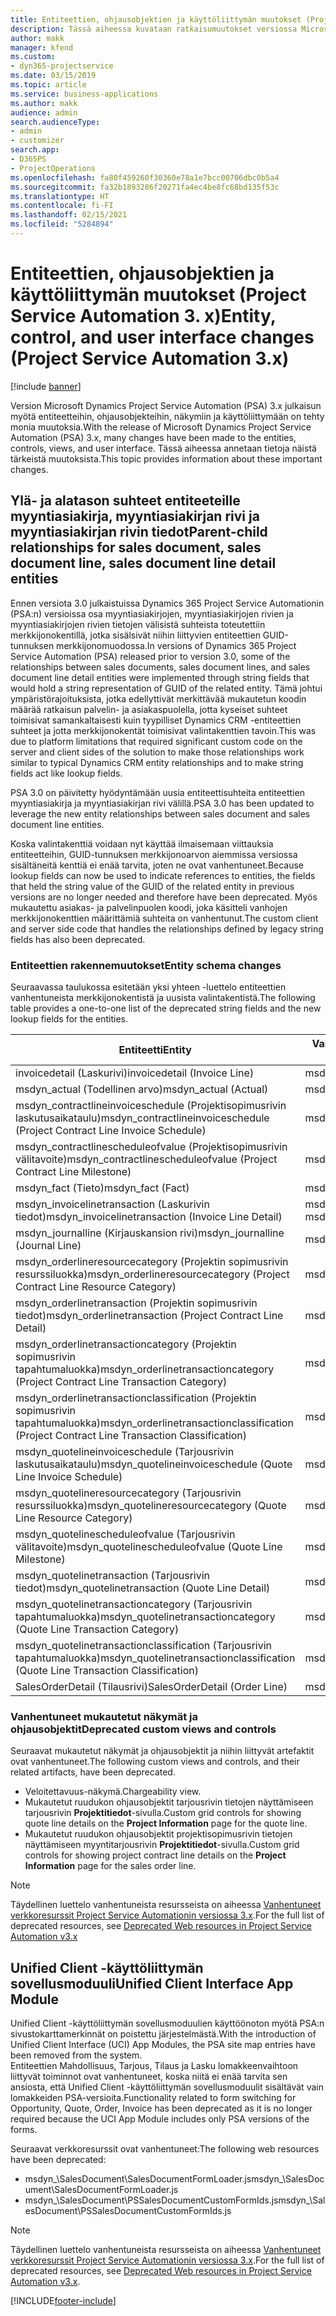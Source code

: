 ```yaml
---
title: Entiteettien, ohjausobjektien ja käyttöliittymän muutokset (Project Service Automation 3. x)
description: Tässä aiheessa kuvataan ratkaisumuutokset versiossa Microsoft Dynamics Project Service Automation 3.x.
author: makk
manager: kfend
ms.custom:
- dyn365-projectservice
ms.date: 03/15/2019
ms.topic: article
ms.service: business-applications
ms.author: makk
audience: admin
search.audienceType:
- admin
- customizer
search.app:
- D365PS
- ProjectOperations
ms.openlocfilehash: fa80f459260f30360e78a1e7bcc00706dbc0b5a4
ms.sourcegitcommit: fa32b1893286f20271fa4ec4be8fc68bd135f53c
ms.translationtype: HT
ms.contentlocale: fi-FI
ms.lasthandoff: 02/15/2021
ms.locfileid: "5284894"
---
```

# <a name="entity-control-and-user-interface-changes-project-service-automation-3x"></a><span data-ttu-id="0a071-103">Entiteettien, ohjausobjektien ja käyttöliittymän muutokset (Project Service Automation 3. x)</span><span class="sxs-lookup"><span data-stu-id="0a071-103">Entity, control, and user interface changes (Project Service Automation 3.x)</span></span>

[!include [banner](../../includes/psa-now-project-operations.md)]


<span data-ttu-id="0a071-104">Version Microsoft Dynamics Project Service Automation (PSA) 3.x julkaisun myötä entiteetteihin, ohjausobjekteihin, näkymiin ja käyttöliittymään on tehty monia muutoksia.</span><span class="sxs-lookup"><span data-stu-id="0a071-104">With the release of Microsoft Dynamics Project Service Automation (PSA) 3.x, many changes have been made to the entities, controls, views, and user interface.</span></span> <span data-ttu-id="0a071-105">Tässä aiheessa annetaan tietoja näistä tärkeistä muutoksista.</span><span class="sxs-lookup"><span data-stu-id="0a071-105">This topic provides information about these important changes.</span></span>

## <a name="parent-child-relationships-for-sales-document-sales-document-line-sales-document-line-detail-entities"></a><span data-ttu-id="0a071-106">Ylä- ja alatason suhteet entiteeteille myyntiasiakirja, myyntiasiakirjan rivi ja myyntiasiakirjan rivin tiedot</span><span class="sxs-lookup"><span data-stu-id="0a071-106">Parent-child relationships for sales document, sales document line, sales document line detail entities</span></span>
<span data-ttu-id="0a071-107">Ennen versiota 3.0 julkaistuissa Dynamics 365 Project Service Automationin (PSA:n) versioissa osa myyntiasiakirjojen, myyntiasiakirjojen rivien ja myyntiasiakirjojen rivien tietojen välisistä suhteista toteutettiin merkkijonokentillä, jotka sisälsivät niihin liittyvien entiteettien GUID-tunnuksen merkkijonomuodossa.</span><span class="sxs-lookup"><span data-stu-id="0a071-107">In versions of Dynamics 365 Project Service Automation (PSA) released prior to version 3.0, some of the relationships between sales documents, sales document lines, and sales document line detail entities were implemented through string fields that would hold a string representation of GUID of the related entity.</span></span> <span data-ttu-id="0a071-108">Tämä johtui ympäristörajoituksista, jotka edellyttivät merkittävää mukautetun koodin määrää ratkaisun palvelin- ja asiakaspuolella, jotta kyseiset suhteet toimisivat samankaltaisesti kuin tyypilliset Dynamics CRM -entiteettien suhteet ja jotta merkkijonokentät toimisivat valintakenttien tavoin.</span><span class="sxs-lookup"><span data-stu-id="0a071-108">This was due to platform limitations that required significant custom code on the server and client sides of the solution to make those relationships work similar to typical Dynamics CRM entity relationships and to make string fields act like lookup fields.</span></span>

<span data-ttu-id="0a071-109">PSA 3.0 on päivitetty hyödyntämään uusia entiteettisuhteita entiteettien myyntiasiakirja ja myyntiasiakirjan rivi välillä.</span><span class="sxs-lookup"><span data-stu-id="0a071-109">PSA 3.0 has been updated to leverage the new entity relationships between sales document and sales document line entities.</span></span>

<span data-ttu-id="0a071-110">Koska valintakenttiä voidaan nyt käyttää ilmaisemaan viittauksia entiteetteihin, GUID-tunnuksen merkkijonoarvon aiemmissa versiossa sisältäneitä kenttiä ei enää tarvita, joten ne ovat vanhentuneet.</span><span class="sxs-lookup"><span data-stu-id="0a071-110">Because lookup fields can now be used to indicate references to entities, the fields that held the string value of the GUID of the related entity in previous versions are no longer needed and therefore have been deprecated.</span></span> <span data-ttu-id="0a071-111">Myös mukautettu asiakas- ja palvelinpuolen koodi, joka käsitteli vanhojen merkkijonokenttien määrittämiä suhteita on vanhentunut.</span><span class="sxs-lookup"><span data-stu-id="0a071-111">The custom client and server side code that handles the relationships defined by legacy string fields has also been deprecated.</span></span>

### <a name="entity-schema-changes"></a><span data-ttu-id="0a071-112">Entiteettien rakennemuutokset</span><span class="sxs-lookup"><span data-stu-id="0a071-112">Entity schema changes</span></span>
<span data-ttu-id="0a071-113">Seuraavassa taulukossa esitetään yksi yhteen -luettelo entiteettien vanhentuneista merkkijonokentistä ja uusista valintakentistä.</span><span class="sxs-lookup"><span data-stu-id="0a071-113">The following table provides a one-to-one list of the deprecated string fields and the new lookup fields for the entities.</span></span> 

 <span data-ttu-id="0a071-114">Entiteetti</span><span class="sxs-lookup"><span data-stu-id="0a071-114">Entity</span></span> |   <span data-ttu-id="0a071-115">Vanhentunut kenttä (Merkkijono)</span><span class="sxs-lookup"><span data-stu-id="0a071-115">Deprecated field (String)</span></span> | <span data-ttu-id="0a071-116">Uusi kenttä (Valinta)</span><span class="sxs-lookup"><span data-stu-id="0a071-116">New field (Lookup)</span></span>
--- | --- | ---
<span data-ttu-id="0a071-117">invoicedetail (Laskurivi)</span><span class="sxs-lookup"><span data-stu-id="0a071-117">invoicedetail (Invoice Line)</span></span> |  <span data-ttu-id="0a071-118">msdyn_contractline</span><span class="sxs-lookup"><span data-stu-id="0a071-118">msdyn_contractline</span></span> |    <span data-ttu-id="0a071-119">msdyn_contractlineid</span><span class="sxs-lookup"><span data-stu-id="0a071-119">msdyn_contractlineid</span></span>
<span data-ttu-id="0a071-120">msdyn_actual (Todellinen arvo)</span><span class="sxs-lookup"><span data-stu-id="0a071-120">msdyn_actual (Actual)</span></span> | <span data-ttu-id="0a071-121">msdyn_salescontractline</span><span class="sxs-lookup"><span data-stu-id="0a071-121">msdyn_salescontractline</span></span> |   <span data-ttu-id="0a071-122">msdyn_salescontractlineid</span><span class="sxs-lookup"><span data-stu-id="0a071-122">msdyn_salescontractlineid</span></span>
<span data-ttu-id="0a071-123">msdyn_contractlineinvoiceschedule (Projektisopimusrivin laskutusaikataulu)</span><span class="sxs-lookup"><span data-stu-id="0a071-123">msdyn_contractlineinvoiceschedule (Project Contract Line Invoice Schedule)</span></span> |    <span data-ttu-id="0a071-124">msdyn_contractline</span><span class="sxs-lookup"><span data-stu-id="0a071-124">msdyn_contractline</span></span> |    <span data-ttu-id="0a071-125">msdyn_contractlineid</span><span class="sxs-lookup"><span data-stu-id="0a071-125">msdyn_contractlineid</span></span>
<span data-ttu-id="0a071-126">msdyn_contractlinescheduleofvalue (Projektisopimusrivin välitavoite)</span><span class="sxs-lookup"><span data-stu-id="0a071-126">msdyn_contractlinescheduleofvalue (Project Contract Line Milestone)</span></span> |   <span data-ttu-id="0a071-127">msdyn_contractline</span><span class="sxs-lookup"><span data-stu-id="0a071-127">msdyn_contractline</span></span> |    <span data-ttu-id="0a071-128">msdyn_contractlineid</span><span class="sxs-lookup"><span data-stu-id="0a071-128">msdyn_contractlineid</span></span>
<span data-ttu-id="0a071-129">msdyn_fact (Tieto)</span><span class="sxs-lookup"><span data-stu-id="0a071-129">msdyn_fact (Fact)</span></span> | <span data-ttu-id="0a071-130">msdyn_salescontractline</span><span class="sxs-lookup"><span data-stu-id="0a071-130">msdyn_salescontractline</span></span> |   <span data-ttu-id="0a071-131">msdyn_salescontractlineid</span><span class="sxs-lookup"><span data-stu-id="0a071-131">msdyn_salescontractlineid</span></span>
<span data-ttu-id="0a071-132">msdyn_invoicelinetransaction (Laskurivin tiedot)</span><span class="sxs-lookup"><span data-stu-id="0a071-132">msdyn_invoicelinetransaction (Invoice Line Detail)</span></span> | <span data-ttu-id="0a071-133">msdyn_invoiceline</span><span class="sxs-lookup"><span data-stu-id="0a071-133">msdyn_invoiceline</span></span> <br> <span data-ttu-id="0a071-134">msdyn_salescontractline</span><span class="sxs-lookup"><span data-stu-id="0a071-134">msdyn_salescontractline</span></span> | <span data-ttu-id="0a071-135">msdyn_invoicelineid</span><span class="sxs-lookup"><span data-stu-id="0a071-135">msdyn_invoicelineid</span></span> <br> <span data-ttu-id="0a071-136">msdyn_salescontractlineid</span><span class="sxs-lookup"><span data-stu-id="0a071-136">msdyn_salescontractlineid</span></span>
<span data-ttu-id="0a071-137">msdyn_journalline (Kirjauskansion rivi)</span><span class="sxs-lookup"><span data-stu-id="0a071-137">msdyn_journalline (Journal Line)</span></span> |  <span data-ttu-id="0a071-138">msdyn_salescontractline</span><span class="sxs-lookup"><span data-stu-id="0a071-138">msdyn_salescontractline</span></span> |   <span data-ttu-id="0a071-139">msdyn_salescontractlineid</span><span class="sxs-lookup"><span data-stu-id="0a071-139">msdyn_salescontractlineid</span></span>
<span data-ttu-id="0a071-140">msdyn_orderlineresourcecategory (Projektin sopimusrivin resurssiluokka)</span><span class="sxs-lookup"><span data-stu-id="0a071-140">msdyn_orderlineresourcecategory (Project Contract Line Resource Category)</span></span> | <span data-ttu-id="0a071-141">msdyn_salescontractline</span><span class="sxs-lookup"><span data-stu-id="0a071-141">msdyn_salescontractline</span></span> |   <span data-ttu-id="0a071-142">msdyn_contractlineid</span><span class="sxs-lookup"><span data-stu-id="0a071-142">msdyn_contractlineid</span></span>
<span data-ttu-id="0a071-143">msdyn_orderlinetransaction (Projektin sopimusrivin tiedot)</span><span class="sxs-lookup"><span data-stu-id="0a071-143">msdyn_orderlinetransaction (Project Contract Line Detail)</span></span> | <span data-ttu-id="0a071-144">msdyn_salescontractline</span><span class="sxs-lookup"><span data-stu-id="0a071-144">msdyn_salescontractline</span></span> |   <span data-ttu-id="0a071-145">msdyn_salescontractlineid</span><span class="sxs-lookup"><span data-stu-id="0a071-145">msdyn_salescontractlineid</span></span>
<span data-ttu-id="0a071-146">msdyn_orderlinetransactioncategory (Projektin sopimusrivin tapahtumaluokka)</span><span class="sxs-lookup"><span data-stu-id="0a071-146">msdyn_orderlinetransactioncategory (Project Contract Line Transaction Category)</span></span> |   <span data-ttu-id="0a071-147">msdyn_contractline</span><span class="sxs-lookup"><span data-stu-id="0a071-147">msdyn_contractline</span></span> |    <span data-ttu-id="0a071-148">msdyn_contractlineid</span><span class="sxs-lookup"><span data-stu-id="0a071-148">msdyn_contractlineid</span></span>
<span data-ttu-id="0a071-149">msdyn_orderlinetransactionclassification (Projektin sopimusrivin tapahtumaluokka)</span><span class="sxs-lookup"><span data-stu-id="0a071-149">msdyn_orderlinetransactionclassification (Project Contract Line Transaction Classification)</span></span> |   <span data-ttu-id="0a071-150">msdyn_contractline</span><span class="sxs-lookup"><span data-stu-id="0a071-150">msdyn_contractline</span></span> |    <span data-ttu-id="0a071-151">msdyn_contractlineid</span><span class="sxs-lookup"><span data-stu-id="0a071-151">msdyn_contractlineid</span></span>
<span data-ttu-id="0a071-152">msdyn_quotelineinvoiceschedule (Tarjousrivin laskutusaikataulu)</span><span class="sxs-lookup"><span data-stu-id="0a071-152">msdyn_quotelineinvoiceschedule (Quote Line Invoice Schedule)</span></span> |  <span data-ttu-id="0a071-153">msdyn_quoteline</span><span class="sxs-lookup"><span data-stu-id="0a071-153">msdyn_quoteline</span></span> |   <span data-ttu-id="0a071-154">msdyn_quotelineid</span><span class="sxs-lookup"><span data-stu-id="0a071-154">msdyn_quotelineid</span></span>
<span data-ttu-id="0a071-155">msdyn_quotelineresourcecategory (Tarjousrivin resurssiluokka)</span><span class="sxs-lookup"><span data-stu-id="0a071-155">msdyn_quotelineresourcecategory (Quote Line Resource Category)</span></span> |    <span data-ttu-id="0a071-156">msdyn_quoteline</span><span class="sxs-lookup"><span data-stu-id="0a071-156">msdyn_quoteline</span></span> |   <span data-ttu-id="0a071-157">msdyn_quotelineid</span><span class="sxs-lookup"><span data-stu-id="0a071-157">msdyn_quotelineid</span></span>
<span data-ttu-id="0a071-158">msdyn_quotelinescheduleofvalue (Tarjousrivin välitavoite)</span><span class="sxs-lookup"><span data-stu-id="0a071-158">msdyn_quotelinescheduleofvalue (Quote Line Milestone)</span></span> | <span data-ttu-id="0a071-159">msdyn_quoteline</span><span class="sxs-lookup"><span data-stu-id="0a071-159">msdyn_quoteline</span></span> |   <span data-ttu-id="0a071-160">msdyn_quotelineid</span><span class="sxs-lookup"><span data-stu-id="0a071-160">msdyn_quotelineid</span></span>
<span data-ttu-id="0a071-161">msdyn_quotelinetransaction (Tarjousrivin tiedot)</span><span class="sxs-lookup"><span data-stu-id="0a071-161">msdyn_quotelinetransaction (Quote Line Detail)</span></span> |    <span data-ttu-id="0a071-162">msdyn_quoteline</span><span class="sxs-lookup"><span data-stu-id="0a071-162">msdyn_quoteline</span></span> |   <span data-ttu-id="0a071-163">msdyn_quotelineid</span><span class="sxs-lookup"><span data-stu-id="0a071-163">msdyn_quotelineid</span></span>
<span data-ttu-id="0a071-164">msdyn_quotelinetransactioncategory (Tarjousrivin tapahtumaluokka)</span><span class="sxs-lookup"><span data-stu-id="0a071-164">msdyn_quotelinetransactioncategory (Quote Line Transaction Category)</span></span> |  <span data-ttu-id="0a071-165">msdyn_quoteline</span><span class="sxs-lookup"><span data-stu-id="0a071-165">msdyn_quoteline</span></span> |   <span data-ttu-id="0a071-166">msdyn_quotelineid</span><span class="sxs-lookup"><span data-stu-id="0a071-166">msdyn_quotelineid</span></span>
<span data-ttu-id="0a071-167">msdyn_quotelinetransactionclassification (Tarjousrivin tapahtumaluokka)</span><span class="sxs-lookup"><span data-stu-id="0a071-167">msdyn_quotelinetransactionclassification (Quote Line Transaction Classification)</span></span> |  <span data-ttu-id="0a071-168">msdyn_quoteline</span><span class="sxs-lookup"><span data-stu-id="0a071-168">msdyn_quoteline</span></span> |   <span data-ttu-id="0a071-169">msdyn_quotelineid</span><span class="sxs-lookup"><span data-stu-id="0a071-169">msdyn_quotelineid</span></span>
<span data-ttu-id="0a071-170">SalesOrderDetail (Tilausrivi)</span><span class="sxs-lookup"><span data-stu-id="0a071-170">SalesOrderDetail (Order Line)</span></span> | <span data-ttu-id="0a071-171">msdyn_quotelineid</span><span class="sxs-lookup"><span data-stu-id="0a071-171">msdyn_quotelineid</span></span> | <span data-ttu-id="0a071-172">msdyn_quoteline</span><span class="sxs-lookup"><span data-stu-id="0a071-172">msdyn_quoteline</span></span> 

### <a name="deprecated-custom-views-and-controls"></a><span data-ttu-id="0a071-173">Vanhentuneet mukautetut näkymät ja ohjausobjektit</span><span class="sxs-lookup"><span data-stu-id="0a071-173">Deprecated custom views and controls</span></span>
<span data-ttu-id="0a071-174">Seuraavat mukautetut näkymät ja ohjausobjektit ja niihin liittyvät artefaktit ovat vanhentuneet.</span><span class="sxs-lookup"><span data-stu-id="0a071-174">The following custom views and controls, and their related artifacts, have been deprecated.</span></span>

- <span data-ttu-id="0a071-175">Veloitettavuus-näkymä.</span><span class="sxs-lookup"><span data-stu-id="0a071-175">Chargeability view.</span></span>
- <span data-ttu-id="0a071-176">Mukautetut ruudukon ohjausobjektit tarjousrivin tietojen näyttämiseen tarjousrivin **Projektitiedot**-sivulla.</span><span class="sxs-lookup"><span data-stu-id="0a071-176">Custom grid controls for showing quote line details on the **Project Information** page for the quote line.</span></span>
- <span data-ttu-id="0a071-177">Mukautetut ruudukon ohjausobjektit projektisopimusrivin tietojen näyttämiseen myyntitarjousrivin **Projektitiedot**-sivulla.</span><span class="sxs-lookup"><span data-stu-id="0a071-177">Custom grid controls for showing project contract line details on the **Project Information** page for the sales order line.</span></span>

> [!NOTE]
> <span data-ttu-id="0a071-178">Täydellinen luettelo vanhentuneista resursseista on aiheessa [Vanhentuneet verkkoresurssit Project Service Automationin versiossa 3.x](../developer-guides/web-resources-deprecated-v3.x.md).</span><span class="sxs-lookup"><span data-stu-id="0a071-178">For the full list of deprecated resources, see [Deprecated Web resources in Project Service Automation v3.x](../developer-guides/web-resources-deprecated-v3.x.md)</span></span>

## <a name="unified-client-interface-app-module"></a><span data-ttu-id="0a071-179">Unified Client -käyttöliittymän sovellusmoduuli</span><span class="sxs-lookup"><span data-stu-id="0a071-179">Unified Client Interface App Module</span></span>
<span data-ttu-id="0a071-180">Unified Client -käyttöliittymän sovellusmoduulien käyttöönoton myötä PSA:n sivustokarttamerkinnät on poistettu järjestelmästä.</span><span class="sxs-lookup"><span data-stu-id="0a071-180">With the introduction of Unified Client Interface (UCI) App Modules, the PSA site map entries have been removed from the system.</span></span>  
<span data-ttu-id="0a071-181">Entiteettien Mahdollisuus, Tarjous, Tilaus ja Lasku lomakkeenvaihtoon liittyvät toiminnot ovat vanhentuneet, koska niitä ei enää tarvita sen ansiosta, että Unified Client -käyttöliittymän sovellusmoduulit sisältävät vain lomakkeiden PSA-versioita.</span><span class="sxs-lookup"><span data-stu-id="0a071-181">Functionality related to form switching for Opportunity, Quote, Order, Invoice has been deprecated as it is no longer required because the UCI App Module includes only PSA versions of the forms.</span></span>  

<span data-ttu-id="0a071-182">Seuraavat verkkoresurssit ovat vanhentuneet:</span><span class="sxs-lookup"><span data-stu-id="0a071-182">The following web resources have been deprecated:</span></span>

- <span data-ttu-id="0a071-183">msdyn_\SalesDocument\SalesDocumentFormLoader.js</span><span class="sxs-lookup"><span data-stu-id="0a071-183">msdyn_\SalesDocument\SalesDocumentFormLoader.js</span></span>
- <span data-ttu-id="0a071-184">msdyn_\SalesDocument\PSSalesDocumentCustomFormIds.js</span><span class="sxs-lookup"><span data-stu-id="0a071-184">msdyn_\SalesDocument\PSSalesDocumentCustomFormIds.js</span></span>

> [!NOTE]
> <span data-ttu-id="0a071-185">Täydellinen luettelo vanhentuneista resursseista on aiheessa [Vanhentuneet verkkoresurssit Project Service Automationin versiossa 3.x](../developer-guides/web-resources-deprecated-v3.x.md).</span><span class="sxs-lookup"><span data-stu-id="0a071-185">For the full list of deprecated resources, see [Deprecated Web resources in Project Service Automation v3.x](../developer-guides/web-resources-deprecated-v3.x.md).</span></span>




[!INCLUDE[footer-include](../../includes/footer-banner.md)]
